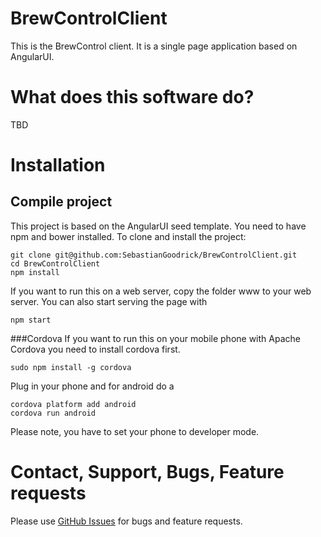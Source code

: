 # BrewControlClient
This is the BrewControl client. It is a single page application based on AngularUI. 

# What does this software do?
TBD

# Installation
## Compile project
This project is based on the AngularUI seed template. You need to have npm and bower installed. 
To clone and install the project:
```
git clone git@github.com:SebastianGoodrick/BrewControlClient.git
cd BrewControlClient
npm install
```
If you want to run this on a web server, copy the folder www to your web server. You can also start serving the page with 
```
npm start
```

###Cordova
If you want to run this on your mobile phone with Apache Cordova you need to install cordova first. 
```
sudo npm install -g cordova
```
Plug in your phone and for android do a 
```
cordova platform add android
cordova run android
```
Please note, you have to set your phone to developer mode.

# Contact, Support, Bugs, Feature requests
Please use [GitHub Issues][issues] for bugs and feature requests.

[issues]: https://github.com/SebastianGoodrick/BrewControlClient/issues
